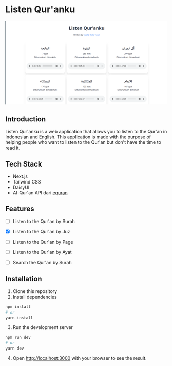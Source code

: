 # Listen Qur'anku
![Listen Qur'anku](./public/intro.png)

## Introduction
Listen Qur'anku is a web application that allows you to listen to the Qur'an in Indonesian and English. This application is made with the purpose of helping people who want to listen to the Qur'an but don't have the time to read it.

## Tech Stack
- Next.js
- Tailwind CSS
- DaisyUI
- Al-Qur'an API dari [equran](https://equran.id/)

## Features
- [ ] Listen to the Qur'an by Surah
- [X] Listen to the Qur'an by Juz
- [ ] Listen to the Qur'an by Page
- [ ] Listen to the Qur'an by Ayat
- [ ] Search the Qur'an by Surah

 

## Installation
1. Clone this repository
2. Install dependencies
```bash
npm install
# or
yarn install
```
3. Run the development server
```bash
npm run dev
# or
yarn dev
```
4. Open [http://localhost:3000](http://localhost:3000) with your browser to see the result.


